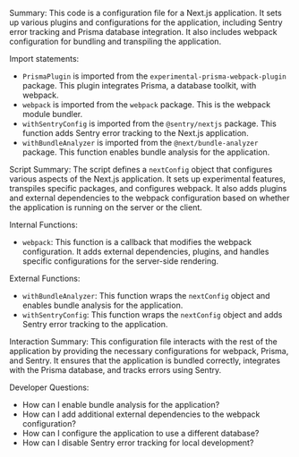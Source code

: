 Summary:
This code is a configuration file for a Next.js application. It sets up various plugins and configurations for the application, including Sentry error tracking and Prisma database integration. It also includes webpack configuration for bundling and transpiling the application.

Import statements:
- `PrismaPlugin` is imported from the `experimental-prisma-webpack-plugin` package. This plugin integrates Prisma, a database toolkit, with webpack.
- `webpack` is imported from the `webpack` package. This is the webpack module bundler.
- `withSentryConfig` is imported from the `@sentry/nextjs` package. This function adds Sentry error tracking to the Next.js application.
- `withBundleAnalyzer` is imported from the `@next/bundle-analyzer` package. This function enables bundle analysis for the application.

Script Summary:
The script defines a `nextConfig` object that configures various aspects of the Next.js application. It sets up experimental features, transpiles specific packages, and configures webpack. It also adds plugins and external dependencies to the webpack configuration based on whether the application is running on the server or the client.

Internal Functions:
- `webpack`: This function is a callback that modifies the webpack configuration. It adds external dependencies, plugins, and handles specific configurations for the server-side rendering.

External Functions:
- `withBundleAnalyzer`: This function wraps the `nextConfig` object and enables bundle analysis for the application.
- `withSentryConfig`: This function wraps the `nextConfig` object and adds Sentry error tracking to the application.

Interaction Summary:
This configuration file interacts with the rest of the application by providing the necessary configurations for webpack, Prisma, and Sentry. It ensures that the application is bundled correctly, integrates with the Prisma database, and tracks errors using Sentry.

Developer Questions:
- How can I enable bundle analysis for the application?
- How can I add additional external dependencies to the webpack configuration?
- How can I configure the application to use a different database?
- How can I disable Sentry error tracking for local development?
